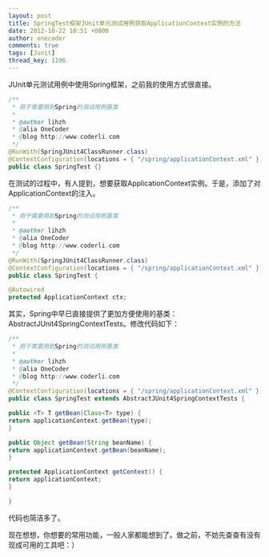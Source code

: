 ```yaml
---
layout: post
title: SpringTest框架JUnit单元测试用例获取ApplicationContext实例的方法
date: 2012-10-22 10:51 +0800
author: onecoder
comments: true
tags: [Junit]
thread_key: 1196
---
```

JUnit单元测试用例中使用Spring框架，之前我的使用方式很直接。

```java
/**
 * 用于需要用到Spring的测试用例基类
 * 
 * @author lihzh
 * @alia OneCoder
 * @blog http://www.coderli.com
 */
@RunWith(SpringJUnit4ClassRunner.class)
@ContextConfiguration(locations = { "/spring/applicationContext.xml" })
public class SpringTest {}
```

在测试的过程中，有人提到，想要获取ApplicationContext实例。于是，添加了对ApplicationContext的注入。

```java
/**
 * 用于需要用到Spring的测试用例基类
 * 
 * @author lihzh
 * @alia OneCoder
 * @blog http://www.coderli.com
 */
@RunWith(SpringJUnit4ClassRunner.class)
@ContextConfiguration(locations = { "/spring/applicationContext.xml" })
public class SpringTest {

@Autowired
protected ApplicationContext ctx;
```

其实，Spring中早已直接提供了更加方便使用的基类：AbstractJUnit4SpringContextTests。修改代码如下：

```java
/**
 * 用于需要用到Spring的测试用例基类
 * 
 * @author lihzh
 * @alia OneCoder
 * @blog http://www.coderli.com
 */
@ContextConfiguration(locations = { "/spring/applicationContext.xml" })
public class SpringTest extends AbstractJUnit4SpringContextTests {

public <T> T getBean(Class<T> type) {
return applicationContext.getBean(type);
}

public Object getBean(String beanName) {
return applicationContext.getBean(beanName);
}

protected ApplicationContext getContext() {
return applicationContext;
}

}
```

代码也简洁多了。

现在想想，你想要的常用功能，一般人家都能想到了。做之前，不妨先查查有没有现成可用的工具吧：）

